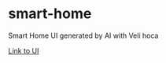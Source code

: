 # smart-home
Smart Home UI generated by AI with Veli hoca

[Link to UI](https://app.uizard.io/p/21ae3ca5/overview )
